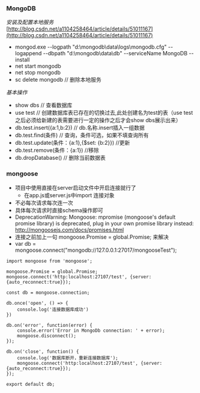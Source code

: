 ### MongoDB
*安装及配置本地服务*
[http://blog.csdn.net/a1104258464/article/details/51011167](http://blog.csdn.net/a1104258464/article/details/51011167)
* mongod.exe  --logpath "d:\mongodb\data\logs\mongodb.cfg" --logappend         --dbpath "d:\mongodb\data\db" --serviceName MongoDB --install
* net start mongodb
* net stop mongodb  
* sc delete mongodb   // 删除本地服务

*基本操作*
* show dbs   // 查看数据库
* use test   // 创建数据库表已存在的切换过去,此处创建名为test的表（use test 之后必须给新建的表需要进行一定的操作之后才会show dbs展示出来）
* db.test.insert({a:1,b:2})  // db.名称.insert插入一组数据
* db.test.find(条件)    // 查询，条件可选，如果不填查询所有
* db.test.update(条件：{a:1},{$set: {b:2}})   //更新
* db.test.remove(条件：{a:1})   //移除
* db.dropDatabase()  // 删除当前数据表


### mongoose
* 项目中使用直接在server启动文件中开启连接就行了
	- 在app.js或server.js中import 连接对象
* 不必每次请求每次连一次
* 具体每次请求时直接schema操作即可
* DeprecationWarning: Mongoose: mpromise (mongoose's default promise library) is deprecated, plug in your own promise library instead: http://mongoosejs.com/docs/promises.html
* 连接之前加上一句 mongoose.Promise = global.Promise;  来解决
* var db = mongoose.connect("mongodb://127.0.0.1:27017/mongooseTest");  
```
import mongoose from 'mongoose';

mongoose.Promise = global.Promise;
mongoose.connect('http:localhost:27107/test', {server:{auto_reconnect:true}});

const db = mongoose.connection;

db.once('open', () => {
	console.log('连接数据库成功')
})

db.on('error', function(error) {
    console.error('Error in MongoDb connection: ' + error);
    mongoose.disconnect();
});

db.on('close', function() {
    console.log('数据库断开，重新连接数据库');
    mongoose.connect('http:localhost:27107/test', {server:{auto_reconnect:true}});
});

export default db;
```
